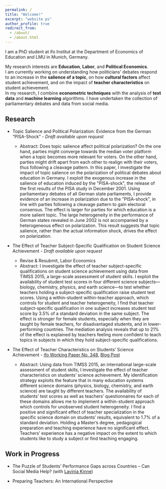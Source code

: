 ```yaml
---
permalink: /
title: "Welcome!"
excerpt: "website ps"
author_profile: true
redirect_from: 
  - /about/
  - /about.html
---
```


I am a PhD student at ifo Institut at the Department of Economics of Education and LMU in Munich, Germany.

My research interests are **Education**, **Labor**, and **Political Economics**.\
I am currently working on understanding how politicians' debates respond to an increase in the **salience of a topic**, on how **cultural factors** affect student achievement, and on the impact of **teacher characteristics** on student achievement.\
In my research, I combine **econometric techniques** with the analysis of **text data** and **machine learning** algorithms. I have undertaken the collection of parliamentary debates and data from social media.

Research
------
* Topic Salience and Political Polarization: Evidence from the German “PISA-Shock” - *Draft available upon request* 
	* Abstract: Does topic salience affect political polarization? On the one hand, parties might converge towards the median voter platform when a topic becomes more relevant for voters. On the other hand, parties might drift apart from each other to realign with their voters, thus following a cleavage pattern. In this paper, I investigate the impact of topic salience on the polarization of political debates about education in Germany. I exploit the exogenous increase in the salience of education induced by the "PISA-shock", the release of the first results of the PISA study in December 2001. Using parliamentary debates of all German state parliaments, I provide evidence of an increase in polarization due to the "PISA-shock", in line with parties following a cleavage pattern to gain electoral consensus. The effect is larger for parties for which education is a more salient topic. The large heterogeneity in the performance of German states revealed in June 2002 is not accompanied by a heterogeneous effect on polarization. This result suggests that topic salience, rather than the actual information shock, drives the effect on polarization.


* The Effect of Teacher Subject-Specific Qualification on Student Science Achievement - *Draft available upon request*
	* Revise & Resubmit, Labor Economics
	* Abstract: I investigate the effect of teacher subject-specific qualifications on student science achievement using data from TIMSS 2015, a large-scale assessment of student skills. I exploit the availability of student test scores in four different science subjects—biology, chemistry, physics, and earth science—to test whether teachers holding a subject-specific qualification raise student test scores. Using a within-student within-teacher approach, which controls for student and teacher heterogeneity, I find that teacher subject-specific qualification in one subject increases student test score by 3.5% of a standard deviation in the same subject. The effect is stronger for female students, especially when they are taught by female teachers, for disadvantaged students, and in lower-performing countries. The mediation analysis reveals that up to 21% of the effect is explained by teachers feeling more confident to teach topics in subjects in which they hold subject-specific qualifications.


* The Effect of Teacher Characteristics on Students’ Science Achievement - [ifo Working Paper No. 348](https://www.ifo.de/DocDL/wp-2021-348-sancassani-science-teachers.pdf), [Blog Post](https://international-education.blog/en/the-more-experienced-the-moreboring/?cn-reloaded=1)
	* Abstract: Using data from TIMSS 2015, an international large-scale assessment of student skills, I investigate the effect of teacher characteristics on students’ science achievement. My identification strategy exploits the feature that in many education systems different science domains (physics, biology, chemistry, and earth science) are taught by different teachers. The availability of students’ test scores as well as teachers’ questionnaires for each of these domains allows me to implement a within-student approach which controls for unobserved student heterogeneity. I find a positive and significant effect of teacher specialization in the specific science domain on students’ results, equivalent to 1.7% of a standard deviation. Holding a Master’s degree, pedagogical preparation and teaching experience have no significant effect. Teachers’ experience has a negative impact on the extent to which students like to study a subject or find teaching engaging. 


Work in Progress
------

* The Puzzle of Students’ Performance Gaps across Countries – Can Social Media Help? (with [Lavinia Kinne](https://sites.google.com/view/laviniakinne/startseite))

* Preparing Teachers: An International Perspective